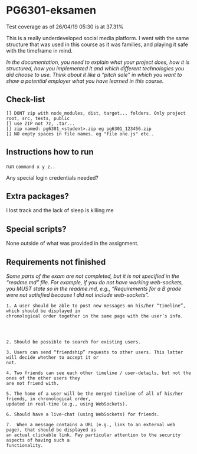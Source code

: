 # PG6301-eksamen

Test coverage as of 26/04/19 05:30 is at 37.31%

This is a really underdeveloped social media platform. I went with the same structure that was used in this course as it was families, and playing it safe with the timeframe in mind.

*In the documentation, you need to explain what your project does, how it is structured, how you implemented it and which different technologies you did choose to use. Think about it like a “pitch sale” in which you want to show a potential employer what you have learned in this course.*

## Check-list
    [] DONT zip with node_modules, dist, target... folders. Only project root, src, tests, public
    [] use ZIP not 7z, .tar...
    [] zip named: pg6301_<student>.zip eg pg6301_123456.zip
    [] NO empty spaces in file names. eg "file one.js" etc..

## Instructions how to run
run `command x y z..`

Any special login credentials needed?

## Extra packages?
I lost track and the lack of sleep is killing me

## Special scripts?
None outside of what was provided in the assignment.

## Requirements not finished
*Some parts of the exam are not completed, but it is not specified in the “readme.md” file. For example, if you do not have working web-sockets, you MUST state so in the readme.md, e.g., “Requirements for a B grade were not satisfied because I did not include web-sockets”.*

     
    1. A user should be able to post new messages on his/her “timeline”, which should be displayed in
    chronological order together in the same page with the user’s info.

    


    2. Should be possible to search for existing users.

    3. Users can send “friendship” requests to other users. This latter will decide whether to accept it or
    not.

    4. Two friends can see each other timeline / user-details, but not the ones of the other users they
    are not friend with.

    5. The home of a user will be the merged timeline of all of his/her friends, in chronological order,
    updated in real-time (e.g., using WebSockets).

    6. Should have a live-chat (using WebSockets) for friends.

    7.  When a message contains a URL (e.g., link to an external web page), that should be displayed as
    an actual clickable link. Pay particular attention to the security aspects of having such a
    functionality.